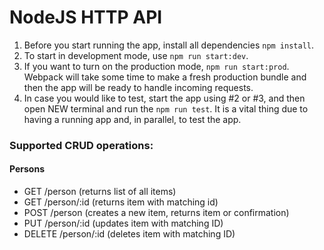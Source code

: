 # NodeJS HTTP API

1. Before you start running the app, install all dependencies `npm install`.
2. To start in development mode, use `npm run start:dev`.
3. If you want to turn on the production mode, `npm run start:prod`. Webpack will take some time to make a fresh production bundle and then the app will be ready to handle incoming requests.
4. In case you would like to test, start the app using #2 or #3, and then open NEW terminal and run the `npm run test`. 
It is a vital thing due to having a running app and, in parallel, to test the app.

### Supported CRUD operations:

#### Persons
- GET /person (returns list of all items)
- GET /person/:id (returns item with matching id)
- POST /person (creates a new item, returns item or confirmation)
- PUT /person/:id (updates item with matching ID)
- DELETE /person/:id (deletes item with matching ID)